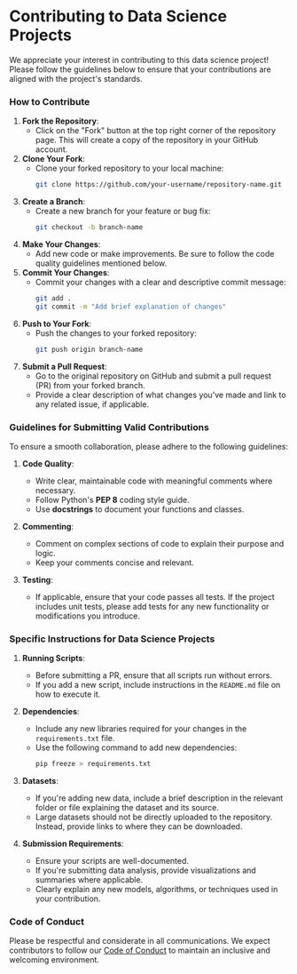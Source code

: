 # Contributing to Data Science Projects

We appreciate your interest in contributing to this data science project! Please follow the guidelines below to ensure that your contributions are aligned with the project's standards.

### How to Contribute
1. **Fork the Repository**:
   - Click on the "Fork" button at the top right corner of the repository page. This will create a copy of the repository in your GitHub account.
2. **Clone Your Fork**:
   - Clone your forked repository to your local machine:
     ```bash
     git clone https://github.com/your-username/repository-name.git
     ```
3. **Create a Branch**:
   - Create a new branch for your feature or bug fix:
     ```bash
     git checkout -b branch-name
     ```
4. **Make Your Changes**:
   - Add new code or make improvements. Be sure to follow the code quality guidelines mentioned below.
5. **Commit Your Changes**:
   - Commit your changes with a clear and descriptive commit message:
     ```bash
     git add .
     git commit -m "Add brief explanation of changes"
     ```
6. **Push to Your Fork**:
   - Push the changes to your forked repository:
     ```bash
     git push origin branch-name
     ```
7. **Submit a Pull Request**:
   - Go to the original repository on GitHub and submit a pull request (PR) from your forked branch.
   - Provide a clear description of what changes you’ve made and link to any related issue, if applicable.

### Guidelines for Submitting Valid Contributions
To ensure a smooth collaboration, please adhere to the following guidelines:

1. **Code Quality**:
   - Write clear, maintainable code with meaningful comments where necessary.
   - Follow Python's **PEP 8** coding style guide.
   - Use **docstrings** to document your functions and classes.

2. **Commenting**:
   - Comment on complex sections of code to explain their purpose and logic.
   - Keep your comments concise and relevant.

3. **Testing**:
   - If applicable, ensure that your code passes all tests. If the project includes unit tests, please add tests for any new functionality or modifications you introduce.

### Specific Instructions for Data Science Projects
1. **Running Scripts**:
   - Before submitting a PR, ensure that all scripts run without errors.
   - If you add a new script, include instructions in the `README.md` file on how to execute it.
   
2. **Dependencies**:
   - Include any new libraries required for your changes in the `requirements.txt` file.
   - Use the following command to add new dependencies:
     ```bash
     pip freeze > requirements.txt
     ```

3. **Datasets**:
   - If you're adding new data, include a brief description in the relevant folder or file explaining the dataset and its source.
   - Large datasets should not be directly uploaded to the repository. Instead, provide links to where they can be downloaded.

4. **Submission Requirements**:
   - Ensure your scripts are well-documented.
   - If you're submitting data analysis, provide visualizations and summaries where applicable.
   - Clearly explain any new models, algorithms, or techniques used in your contribution.

### Code of Conduct
Please be respectful and considerate in all communications. We expect contributors to follow our [Code of Conduct](CODE_OF_CONDUCT.md) to maintain an inclusive and welcoming environment.
